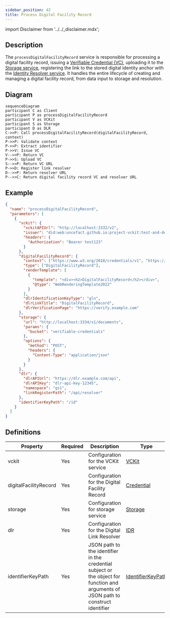 ```yaml
---
sidebar_position: 42
title: Process Digital Facility Record
---
```


import Disclaimer from '../../\_disclaimer.mdx';

<Disclaimer />

## Description

The `processDigitalFacilityRecord` service is responsible for processing a digital facility record, issuing a [Verifiable Credential (VC)](https://uncefact.github.io/spec-untp/docs/specification/VerifiableCredentials), uploading it to the [Storage service](/docs/mock-apps/dependent-services/storage-service), registering the link to the stored digital identity anchor with the [Identity Resolver service](/docs/mock-apps/dependent-services/identity-resolution-service). It handles the entire lifecycle of creating and managing a digital facility record, from data input to storage and resolution.

## Diagram

```mermaid
sequenceDiagram
participant C as Client
participant P as processDigitalFacilityRecord
participant V as VCKit
participant S as Storage
participant D as DLR
C->>P: Call processDigitalFacilityRecord(digitalFacilityRecord, context)
P->>P: Validate context
P->>P: Extract identifier
P->>V: Issue VC
V-->>P: Return VC
P->>S: Upload VC
S-->>P: Return VC URL
P->>D: Register link resolver
D-->>P: Return resolver URL
P-->>C: Return digital facility record VC and resolver URL
```

## Example

```json
{
  "name": "processDigitalFacilityRecord",
  "parameters": [
    {
      "vckit": {
        "vckitAPIUrl": "http://localhost:3332/v2",
        "issuer": "did:web:uncefact.github.io:project-vckit:test-and-development",
        "headers": {
          "Authorization": "Bearer test123"
        }
      },
      "digitalFacilityRecord": {
        "context": ["https://www.w3.org/2018/credentials/v1", "https://gs1.org/voc/"],
        "type": ["DigitalFacilityRecord"],
        "renderTemplate": [
          {
            "template": "<div><h2>DigitalFacilityRecord</h2></div>",
            "@type": "WebRenderingTemplate2022"
          }
        ],
        "dlrIdentificationKeyType": "gln",
        "dlrLinkTitle": "DigitalFacilityRecord",
        "dlrVerificationPage": "https://verify.example.com"
      },
      "storage": {
        "url": "http://localhost:3334/v1/documents",
        "params": {
          "bucket": "verifiable-credentials"
        },
        "options": {
          "method": "POST",
          "headers": {
            "Content-Type": "application/json"
          }
        }
      },
      "dlr": {
        "dlrAPIUrl": "https://dlr.example.com/api",
        "dlrAPIKey": "dlr-api-key-12345",
        "namespace": "gs1",
        "linkRegisterPath": "/api/resolver"
      },
      "identifierKeyPath": "/id"
    }
  ]
}
```

## Definitions

| Property              | Required | Description                                                                                                                         | Type                                                            |
| --------------------- | -------- | ----------------------------------------------------------------------------------------------------------------------------------- | --------------------------------------------------------------- |
| vckit                 | Yes      | Configuration for the VCKit service                                                                                                 | [VCKit](/docs/mock-apps/common/vckit)                           |
| digitalFacilityRecord | Yes      | Configuration for the Digital Facility Record                                                                                       | [Credential](/docs/mock-apps/common/credential)                 |
| storage               | Yes      | Configuration for storage service                                                                                                   | [Storage](/docs/mock-apps/common/storage)                       |
| dlr                   | Yes      | Configuration for the Digital Link Resolver                                                                                         | [IDR](/docs/mock-apps/common/idr)                               |
| identifierKeyPath     | Yes      | JSON path to the identifier in the credential subject or the object for function and arguments of JSON path to construct identifier | [IdentifierKeyPath](/docs/mock-apps/common/identifier-key-path) |
